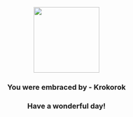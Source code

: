 <p align="center">
    <img src="https://raw.githubusercontent.com/PokeAPI/sprites/master/sprites/pokemon/552.png" width="150" height="150">
</p>
<h3 align="center">You were embraced by - <b>Krokorok</b></h3>
<h3 align="center">Have a wonderful day!</h3>
